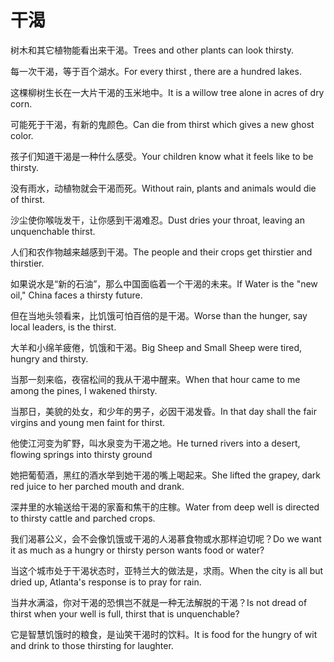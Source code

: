 # 干渴

<p><span class="chinese">树木和其它植物能看出来干渴。</span><span class="english">Trees and other plants can look thirsty.</span></p>

<p><span class="chinese">每一次干渴，等于百个湖水。</span><span class="english">For every thirst , there are a hundred lakes.</span></p>

<p><span class="chinese">这棵柳树生长在一大片干渴的玉米地中。</span><span class="english">It is a willow tree alone in acres of dry corn.</span></p>

<p><span class="chinese">可能死于干渴，有新的鬼颜色。</span><span class="english">Can die from thirst which gives a new ghost color.</span></p>

<p><span class="chinese">孩子们知道干渴是一种什么感受。</span><span class="english">Your children know what it feels like to be thirsty.</span></p>

<p><span class="chinese">没有雨水，动植物就会干渴而死。</span><span class="english">Without rain, plants and animals would die of thirst.</span></p>

<p><span class="chinese">沙尘使你喉咙发干，让你感到干渴难忍。</span><span class="english">Dust dries your throat, leaving an unquenchable thirst.</span></p>

<p><span class="chinese">人们和农作物越来越感到干渴。</span><span class="english">The people and their crops get thirstier and thirstier.</span></p>

<p><span class="chinese">如果说水是“新的石油”，那么中国面临着一个干渴的未来。</span><span class="english">If Water is the "new oil," China faces a thirsty future.</span></p>

<p><span class="chinese">但在当地头领看来，比饥饿可怕百倍的是干渴。</span><span class="english">Worse than the hunger, say local leaders, is the thirst.</span></p>

<p><span class="chinese">大羊和小绵羊疲倦，饥饿和干渴。</span><span class="english">Big Sheep and Small Sheep were tired, hungry and thirsty.</span></p>

<p><span class="chinese">当那一刻来临，夜宿松间的我从干渴中醒来。</span><span class="english">When that hour came to me among the pines, I wakened thirsty.</span></p>

<p><span class="chinese">当那日，美貌的处女，和少年的男子，必因干渴发昏。</span><span class="english">In that day shall the fair virgins and young men faint for thirst.</span></p>

<p><span class="chinese">他使江河变为旷野，叫水泉变为干渴之地。</span><span class="english">He turned rivers into a desert, flowing springs into thirsty ground</span></p>

<p><span class="chinese">她把葡萄酒，黑红的酒水举到她干渴的嘴上喝起来。</span><span class="english">She lifted the grapey, dark red juice to her parched mouth and drank.</span></p>

<p><span class="chinese">深井里的水输送给干渴的家畜和焦干的庄稼。</span><span class="english">Water from deep well is directed to thirsty cattle and parched crops.</span></p>

<p><span class="chinese">我们渴慕公义，会不会像饥饿或干渴的人渴慕食物或水那样迫切呢？</span><span class="english">Do we want it as much as a hungry or thirsty person wants food or water?</span></p>

<p><span class="chinese">当这个城市处于干渴状态时，亚特兰大的做法是，求雨。</span><span class="english">When the city is all but dried up, Atlanta's response is to pray for rain.</span></p>

<p><span class="chinese">当井水满溢，你对干渴的恐惧岂不就是一种无法解脱的干渴？</span><span class="english">Is not dread of thirst when your well is full, thirst that is unquenchable?</span></p>

<p><span class="chinese">它是智慧饥饿时的粮食，是讪笑干渴时的饮料。</span><span class="english">It is food for the hungry of wit and drink to those thirsting for laughter.</span></p>

